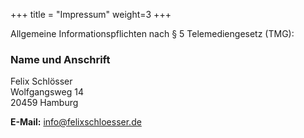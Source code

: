 +++
title = "Impressum"
weight=3
+++

Allgemeine Informationspflichten nach § 5 Telemediengesetz (TMG):

### Name und Anschrift
Felix Schlösser<br>
Wolfgangsweg 14<br>
20459 Hamburg<br>

**E-Mail:** [info@felixschloesser.de](mailto:info@felixschloesser.de)

